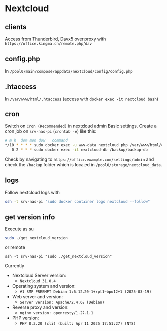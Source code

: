 # Nextcloud

## clients

Access from Thunderbird, Davx5 over proxy with `https://office.kingma.ch/remote.php/dav`

## config.php

In `/pool0/main/compose/appdata/nextcloud/config/config.php`

## .htaccess

In `/var/www/html/.htaccess` (access with `docker exec -it nextcloud bash`)

## cron

Switch on `Cron (Recommended)` in nextcloud admin Basic settings. Create a cron job on `srv-nas-pi` (`crontab -e`) like this:

```sh
# m h  dom mon dow   command
*/10 * * * * sudo docker exec -u www-data nextcloud php /var/www/html/cron.php
   0 2 * * * sudo docker exec -it nextcloud-db /backup/backup-db
```

Check by navigating to `https://office.example.com/settings/admin` and check the `/backup` folder which is located in `/pool0/storage/nextcloud_data`.


## logs

Follow nextcloud logs with

```sh
ssh -t srv-nas-pi "sudo docker container logs nextcloud --follow"
```


## get version info

Execute as su

```sh
sudo ./get_nextcloud_version
```

or remote

```
ssh -t srv-nas-pi "sudo ./get_nextcloud_version"
```

Currently

* Nextcloud Server version:
  - `Nextcloud 31.0.4`  
* Operating system and version:
  - `#1 SMP PREEMPT Debian 1:6.12.20-1+rpt1~bpo12+1 (2025-03-19)`
* Web server and version:
  - `Server version: Apache/2.4.62 (Debian)`
* Reverse proxy and version:
  - `nginx version: openresty/1.27.1.1`
* PHP version:
  - `PHP 8.3.20 (cli) (built: Apr 11 2025 17:51:27) (NTS)`
